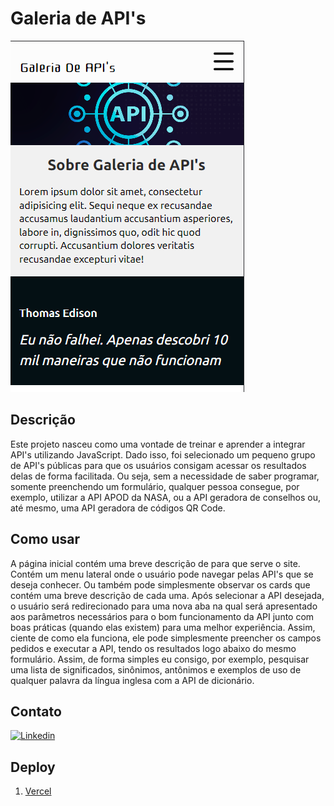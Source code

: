 # Galeria de API's
![Banner](./assets/img/README/imagem-readme.png)

## Descrição
Este projeto nasceu como uma vontade de treinar e aprender a integrar API's utilizando JavaScript.
Dado isso, foi selecionado um pequeno grupo de API's públicas para que os usuários consigam acessar
os resultados delas de forma facilitada.
Ou seja, sem a necessidade de saber programar, somente preenchendo um formulário, qualquer pessoa consegue, por exemplo, utilizar a API APOD da NASA, ou a API geradora de conselhos ou, até mesmo, uma API geradora de códigos QR Code.

## Como usar
A página inicial contém uma breve descrição de para que serve o site. Contém um menu lateral onde o usuário pode navegar pelas API's que se deseja conhecer. Ou também pode simplesmente observar os cards que contém uma breve descrição de cada uma.
Após selecionar a API desejada, o usuário será redirecionado para uma nova aba na qual será apresentado aos parâmetros necessários para o bom funcionamento da API junto com boas práticas (quando elas existem) para uma melhor experiência.
Assim, ciente de como ela funciona, ele pode simplesmente preencher os campos pedidos e executar a API, tendo os resultados logo abaixo do mesmo formulário.
Assim, de forma simples eu consigo, por exemplo, pesquisar uma lista de significados, sinônimos, antônimos e exemplos de uso de qualquer palavra da língua inglesa com a API de dicionário.

## Contato
[![Linkedin](https://img.shields.io/badge/LinkedIn-0077B5?style=for-the-badge&logo=linkedin&logoColor=white)](https://www.linkedin.com/in/matheuspereiradevfront/)

## Deploy
1. [Vercel](https://colecao-de-api.vercel.app/)